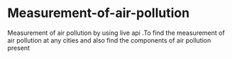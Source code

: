 # Measurement-of-air-pollution
Measurement of air pollution by using live api .To find the measurement of air pollution at any  cities  and also find the components of air pollution present 
